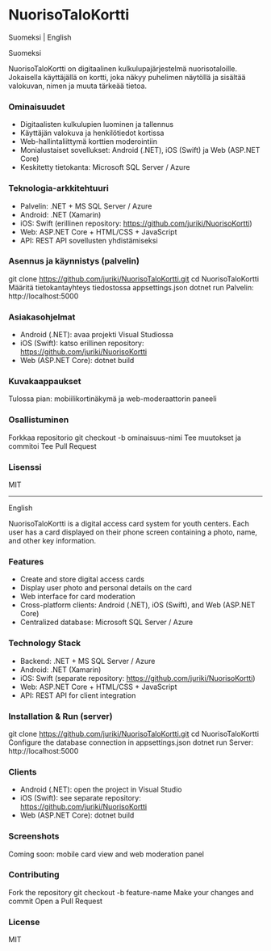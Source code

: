 
# NuorisoTaloKortti

Suomeksi | English

Suomeksi

NuorisoTaloKortti on digitaalinen kulkulupajärjestelmä nuorisotaloille.
Jokaisella käyttäjällä on kortti, joka näkyy puhelimen näytöllä ja sisältää valokuvan, nimen ja muuta tärkeää tietoa.

### Ominaisuudet
- Digitaalisten kulkulupien luominen ja tallennus
- Käyttäjän valokuva ja henkilötiedot kortissa
- Web-hallintaliittymä korttien moderointiin
- Monialustaiset sovellukset: Android (.NET), iOS (Swift) ja Web (ASP.NET Core)
- Keskitetty tietokanta: Microsoft SQL Server / Azure

### Teknologia-arkkitehtuuri
- Palvelin: .NET + MS SQL Server / Azure
- Android: .NET (Xamarin)
- iOS: Swift (erillinen repository: https://github.com/juriki/NuorisoKortti)
- Web: ASP.NET Core + HTML/CSS + JavaScript
- API: REST API sovellusten yhdistämiseksi

### Asennus ja käynnistys (palvelin)
git clone https://github.com/juriki/NuorisoTaloKortti.git
cd NuorisoTaloKortti
Määritä tietokantayhteys tiedostossa appsettings.json
dotnet run
Palvelin: http://localhost:5000

### Asiakasohjelmat
- Android (.NET): avaa projekti Visual Studiossa
- iOS (Swift): katso erillinen repository: https://github.com/juriki/NuorisoKortti
- Web (ASP.NET Core): dotnet build

### Kuvakaappaukset
Tulossa pian: mobiilikortinäkymä ja web-moderaattorin paneeli

### Osallistuminen
Forkkaa repositorio
git checkout -b ominaisuus-nimi
Tee muutokset ja commitoi
Tee Pull Request

### Lisenssi
MIT

---

English

NuorisoTaloKortti is a digital access card system for youth centers.
Each user has a card displayed on their phone screen containing a photo, name, and other key information.

### Features
- Create and store digital access cards
- Display user photo and personal details on the card
- Web interface for card moderation
- Cross-platform clients: Android (.NET), iOS (Swift), and Web (ASP.NET Core)
- Centralized database: Microsoft SQL Server / Azure

### Technology Stack
- Backend: .NET + MS SQL Server / Azure
- Android: .NET (Xamarin)
- iOS: Swift (separate repository: https://github.com/juriki/NuorisoKortti)
- Web: ASP.NET Core + HTML/CSS + JavaScript
- API: REST API for client integration

### Installation & Run (server)
git clone https://github.com/juriki/NuorisoTaloKortti.git
cd NuorisoTaloKortti
Configure the database connection in appsettings.json
dotnet run
Server: http://localhost:5000

### Clients
- Android (.NET): open the project in Visual Studio
- iOS (Swift): see separate repository: https://github.com/juriki/NuorisoKortti
- Web (ASP.NET Core): dotnet build

### Screenshots
Coming soon: mobile card view and web moderation panel

### Contributing
Fork the repository
git checkout -b feature-name
Make your changes and commit
Open a Pull Request

### License
MIT
</pre>
